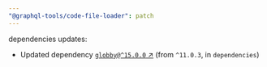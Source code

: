 ```yaml
---
"@graphql-tools/code-file-loader": patch
---
```

dependencies updates:
  - Updated dependency [`globby@^15.0.0` ↗︎](https://www.npmjs.com/package/globby/v/15.0.0) (from `^11.0.3`, in `dependencies`)
